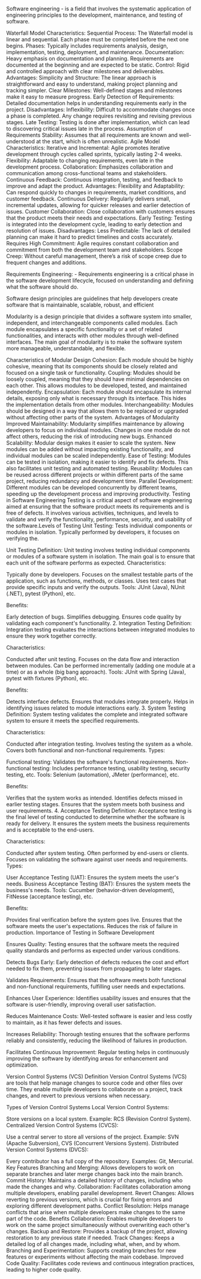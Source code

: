 Software engineering - is a field that involves the systematic application of engineering principles to the development, maintenance, and testing of software.

Waterfall Model Characteristics: Sequential Process: The Waterfall model is linear and sequential. Each phase must be completed before the next one begins. Phases: Typically includes requirements analysis, design, implementation, testing, deployment, and maintenance. Documentation: Heavy emphasis on documentation and planning. Requirements are documented at the beginning and are expected to be static. Control: Rigid and controlled approach with clear milestones and deliverables. Advantages: Simplicity and Structure: The linear approach is straightforward and easy to understand, making project planning and tracking simpler. Clear Milestones: Well-defined stages and milestones make it easy to measure progress. Early Detection of Requirements: Detailed documentation helps in understanding requirements early in the project. Disadvantages: Inflexibility: Difficult to accommodate changes once a phase is completed. Any change requires revisiting and revising previous stages. Late Testing: Testing is done after implementation, which can lead to discovering critical issues late in the process. Assumption of Requirements Stability: Assumes that all requirements are known and well-understood at the start, which is often unrealistic. Agile Model Characteristics: Iterative and Incremental: Agile promotes iterative development through cycles called sprints, typically lasting 2-4 weeks. Flexibility: Adaptable to changing requirements, even late in the development process. Collaboration: Emphasizes collaboration and communication among cross-functional teams and stakeholders. Continuous Feedback: Continuous integration, testing, and feedback to improve and adapt the product. Advantages: Flexibility and Adaptability: Can respond quickly to changes in requirements, market conditions, and customer feedback. Continuous Delivery: Regularly delivers small, incremental updates, allowing for quicker releases and earlier detection of issues. Customer Collaboration: Close collaboration with customers ensures that the product meets their needs and expectations. Early Testing: Testing is integrated into the development cycle, leading to early detection and resolution of issues. Disadvantages: Less Predictable: The lack of detailed planning can make it hard to predict timelines and costs accurately. Requires High Commitment: Agile requires constant collaboration and commitment from both the development team and stakeholders. Scope Creep: Without careful management, there’s a risk of scope creep due to frequent changes and additions.

Requirements Engineering: - Requirements engineering is a critical phase in the software development lifecycle, focused on understanding and defining what the software should do.

Software design principles are guidelines that help developers create software that is maintainable, scalable, robust, and efficient

Modularity is a design principle that divides a software system into smaller, independent, and interchangeable components called modules. Each module encapsulates a specific functionality or a set of related functionalities, and interacts with other modules through well-defined interfaces. The main goal of modularity is to make the software system more manageable, understandable, and flexible.

Characteristics of Modular Design Cohesion: Each module should be highly cohesive, meaning that its components should be closely related and focused on a single task or functionality. Coupling: Modules should be loosely coupled, meaning that they should have minimal dependencies on each other. This allows modules to be developed, tested, and maintained independently. Encapsulation: Each module should encapsulate its internal details, exposing only what is necessary through its interface. This hides the implementation details from other modules. Interchangeability: Modules should be designed in a way that allows them to be replaced or upgraded without affecting other parts of the system. Advantages of Modularity Improved Maintainability: Modularity simplifies maintenance by allowing developers to focus on individual modules. Changes in one module do not affect others, reducing the risk of introducing new bugs. Enhanced Scalability: Modular design makes it easier to scale the system. New modules can be added without impacting existing functionality, and individual modules can be scaled independently. Ease of Testing: Modules can be tested in isolation, making it easier to identify and fix defects. This also facilitates unit testing and automated testing. Reusability: Modules can be reused across different projects or within different parts of the same project, reducing redundancy and development time. Parallel Development: Different modules can be developed concurrently by different teams, speeding up the development process and improving productivity. Testing in Software Engineering Testing is a critical aspect of software engineering aimed at ensuring that the software product meets its requirements and is free of defects. It involves various activities, techniques, and levels to validate and verify the functionality, performance, security, and usability of the software.Levels of Testing Unit Testing: Tests individual components or modules in isolation. Typically performed by developers, it focuses on verifying the.

Unit Testing Definition: Unit testing involves testing individual components or modules of a software system in isolation. The main goal is to ensure that each unit of the software performs as expected.
Characteristics:

Typically done by developers. Focuses on the smallest testable parts of the application, such as functions, methods, or classes. Uses test cases that provide specific inputs and verify the outputs. Tools: JUnit (Java), NUnit (.NET), pytest (Python), etc.

Benefits:

Early detection of bugs. Simplifies debugging. Ensures code quality by validating each component's functionality. 2. Integration Testing Definition: Integration testing evaluates the interactions between integrated modules to ensure they work together correctly.

Characteristics:

Conducted after unit testing. Focuses on the data flow and interaction between modules. Can be performed incrementally (adding one module at a time) or as a whole (big bang approach). Tools: JUnit with Spring (Java), pytest with fixtures (Python), etc.

Benefits:

Detects interface defects. Ensures that modules integrate properly. Helps in identifying issues related to module interactions early. 3. System Testing Definition: System testing validates the complete and integrated software system to ensure it meets the specified requirements.

Characteristics:

Conducted after integration testing. Involves testing the system as a whole. Covers both functional and non-functional requirements. Types:

Functional testing: Validates the software's functional requirements. Non-functional testing: Includes performance testing, usability testing, security testing, etc. Tools: Selenium (automation), JMeter (performance), etc.

Benefits:

Verifies that the system works as intended. Identifies defects missed in earlier testing stages. Ensures that the system meets both business and user requirements. 4. Acceptance Testing Definition: Acceptance testing is the final level of testing conducted to determine whether the software is ready for delivery. It ensures the system meets the business requirements and is acceptable to the end-users.

Characteristics:

Conducted after system testing. Often performed by end-users or clients. Focuses on validating the software against user needs and requirements. Types:

User Acceptance Testing (UAT): Ensures the system meets the user's needs. Business Acceptance Testing (BAT): Ensures the system meets the business's needs. Tools: Cucumber (behavior-driven development), FitNesse (acceptance testing), etc.

Benefits:

Provides final verification before the system goes live. Ensures that the software meets the user's expectations. Reduces the risk of failure in production. Importance of Testing in Software Development

Ensures Quality: Testing ensures that the software meets the required quality standards and performs as expected under various conditions.

Detects Bugs Early: Early detection of defects reduces the cost and effort needed to fix them, preventing issues from propagating to later stages.

Validates Requirements: Ensures that the software meets both functional and non-functional requirements, fulfilling user needs and expectations.

Enhances User Experience: Identifies usability issues and ensures that the software is user-friendly, improving overall user satisfaction.

Reduces Maintenance Costs: Well-tested software is easier and less costly to maintain, as it has fewer defects and issues.

Increases Reliability: Thorough testing ensures that the software performs reliably and consistently, reducing the likelihood of failures in production.

Facilitates Continuous Improvement: Regular testing helps in continuously improving the software by identifying areas for enhancement and optimization.

Version Control Systems (VCS) Definition Version Control Systems (VCS) are tools that help manage changes to source code and other files over time. They enable multiple developers to collaborate on a project, track changes, and revert to previous versions when necessary.

Types of Version Control Systems Local Version Control Systems:

Store versions on a local system. Example: RCS (Revision Control System). Centralized Version Control Systems (CVCS):

Use a central server to store all versions of the project. Example: SVN (Apache Subversion), CVS (Concurrent Versions System). Distributed Version Control Systems (DVCS):

Every contributor has a full copy of the repository. Examples: Git, Mercurial. Key Features Branching and Merging: Allows developers to work on separate branches and later merge changes back into the main branch. Commit History: Maintains a detailed history of changes, including who made the changes and why. Collaboration: Facilitates collaboration among multiple developers, enabling parallel development. Revert Changes: Allows reverting to previous versions, which is crucial for fixing errors and exploring different development paths. Conflict Resolution: Helps manage conflicts that arise when multiple developers make changes to the same part of the code. Benefits Collaboration: Enables multiple developers to work on the same project simultaneously without overwriting each other's changes. Backup and Restore: Provides a backup of the project, allowing restoration to any previous state if needed. Track Changes: Keeps a detailed log of all changes made, including what, when, and by whom. Branching and Experimentation: Supports creating branches for new features or experiments without affecting the main codebase. Improved Code Quality: Facilitates code reviews and continuous integration practices, leading to higher code quality.
